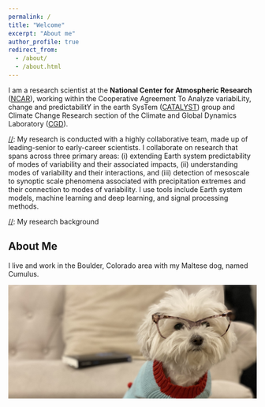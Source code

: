 ```yaml
---
permalink: /
title: "Welcome"
excerpt: "About me"
author_profile: true
redirect_from: 
  - /about/
  - /about.html
---
```


I am a research scientist at the **National Center for Atmospheric Research** ([NCAR](https://ncar.ucar.edu/)), working within the Cooperative Agreement To Analyze variabiLity, change and predictabilitY in the earth SysTem ([CATALYST](https://www.cgd.ucar.edu/projects/catalyst/)) group and Climate Change Research section of the Climate and Global Dynamics Laboratory ([CGD](https://www.cgd.ucar.edu/)). 

[//]: # (Earth system models, statistics, and machine learning for climate science)
[//]: # (======)
[//]: # (dsasd)

[//]: # (What are Earth system models?)
[//]: # (------)
[//]: # (fewfw)

[//]: # (**How to learn more**)
[//]: # (foieiwn)

[//]: # (What is machine learning?)
[//]: # (------)
[//]: # (feewfe)

[//]: # (**How to learn more**)
[//]: # (sfdsf)

[//]: Research
[//]: ------
[//]: My research is conducted with a highly collaborative team, made up of leading-senior to early-career scientists. I collaborate on research that spans across three primary areas: (i) extending Earth system predictability of modes of variability and their associated impacts, (ii) understanding modes of variability and their interactions, and (iii) detection of mesoscale to synoptic scale phenomena associated with precipitation extremes and their connection to modes of variability. I use tools include Earth system models, machine learning and deep learning, and signal processing methods.

[//]: My research background 

About Me
------
I live and work in the Boulder, Colorado area with my Maltese dog, named Cumulus. 

![](/images/cumulus_homepage.jpeg)
